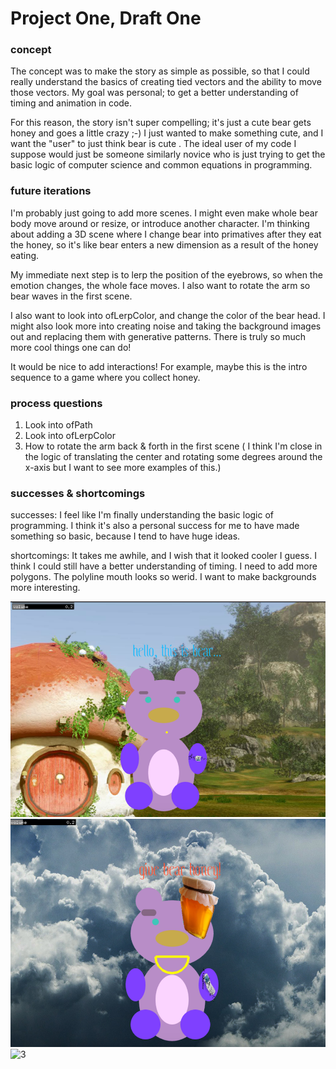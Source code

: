 # Project One, Draft One

### concept

The concept was to make the story as simple as possible, so that I could really understand the basics of creating tied vectors and the ability to move those vectors. My goal was personal; to get a better understanding of timing and animation in code. 

For this reason, the story isn't super compelling; it's just a cute bear gets honey and goes a little crazy ;-) I just wanted to make something cute, and I want the "user" to just think bear is cute . The ideal user of my code I suppose would just be someone similarly novice who is just trying to get the basic logic of computer science and common equations in programming. 

### future iterations

I'm probably just going to add more scenes.  I might even make whole bear body move around or resize, or introduce another character.  I'm thinking about adding a 3D scene where I change bear into primatives after they eat the honey, so it's like bear enters a new dimension as a result of the honey eating.  

My immediate next step is to lerp the position of the eyebrows, so when the emotion changes, the whole face moves. I also want to rotate the arm so bear waves in the first scene. 

I also want to look into ofLerpColor, and change the color of the bear head. I might also look more into creating noise and taking the background images out and replacing them with generative patterns. There is truly so much more cool things one can do!

It would be nice to add interactions! For example, maybe this is the intro sequence to a game where you collect honey.

### process questions

1. Look into ofPath
2. Look into ofLerpColor
3. How to rotate the arm back & forth in the first scene ( I think I'm close in the logic of translating the center and rotating some degrees around the x-axis but I want to see more examples of this.)

### successes & shortcomings

successes: I feel like I'm finally understanding the basic logic of programming. I think it's also a personal success for me to have made something so basic, because I tend to have huge ideas. 

shortcomings: It takes me awhile, and I wish that it looked cooler I guess. I think I could still have a better understanding of timing. I need to add more polygons. The polyline mouth looks so werid. I want to make backgrounds more interesting. 

![1](screenshots/1.png)
![2](screenshots/2.png)
![3](screenshot/3.png)










